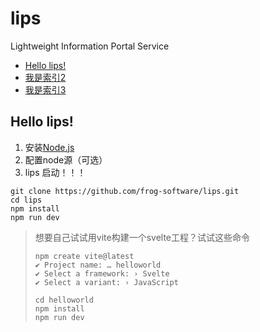 # lips

Lightweight Information Portal Service

- [Hello lips!](#hello-lips)
- [我是索引2]()
- [我是索引3]()

## Hello lips!

1. 安装[Node.js](https://nodejs.org/en)
2. 配置node源（可选）
3. lips 启动！！！

```shell
git clone https://github.com/frog-software/lips.git
cd lips
npm install
npm run dev
```

> 想要自己试试用vite构建一个svelte工程？试试这些命令
>
> ```
> npm create vite@latest
> ✔ Project name: … helloworld
> ✔ Select a framework: › Svelte
> ✔ Select a variant: › JavaScript
> 
> cd helloworld
> npm install
> npm run dev
> ```